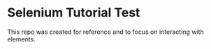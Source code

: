 # Selenium Tutorial Test

This repo was created for reference and to focus on interacting with elements.

